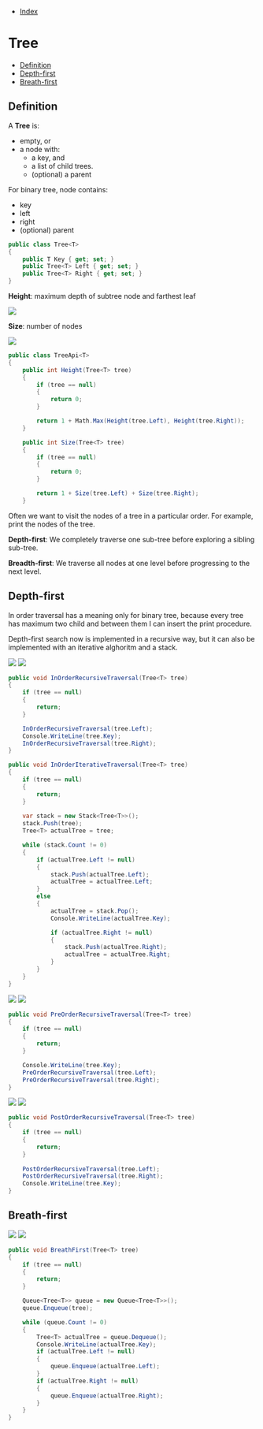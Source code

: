 * [Index](https://github.com/KiraDiShira/AlgorithmsAndDataStructures/blob/master/README.md#project-title)

# Tree

* [Definition](#definition)
* [Depth-first](#depth-first)
* [Breath-first](#breath-first)

## Definition

A **Tree** is:

* empty, or
* a node with:
  * a key, and
  * a list of child trees.
  * (optional) a parent
  
For binary tree, node contains:
* key
* left
* right
* (optional) parent

```c#
public class Tree<T>
{
    public T Key { get; set; }
    public Tree<T> Left { get; set; }
    public Tree<T> Right { get; set; }
}
```


**Height**: maximum depth of subtree node and farthest leaf

<img src="https://github.com/KiraDiShira/AlgorithmsAndDataStructures/blob/master/RepoFiles/Tree/Images/tree1.PNG" />

**Size**: number of nodes

<img src="https://github.com/KiraDiShira/AlgorithmsAndDataStructures/blob/master/RepoFiles/Tree/Images/tree2.PNG" />

```c#
public class TreeApi<T>
{
    public int Height(Tree<T> tree)
    {
        if (tree == null)
        {
            return 0;
        }

        return 1 + Math.Max(Height(tree.Left), Height(tree.Right));
    }

    public int Size(Tree<T> tree)
    {
        if (tree == null)
        {
            return 0;
        }

        return 1 + Size(tree.Left) + Size(tree.Right);
    }
```

Often we want to visit the nodes of a tree in a particular order. For example, print the nodes of the tree.

**Depth-first**: We completely traverse one sub-tree before exploring a sibling sub-tree.

**Breadth-first**: We traverse all nodes at one level before progressing to the next level.

## Depth-first

In order traversal has a meaning only for binary tree, because every tree has maximum two child and between them I can insert the print procedure.

Depth-first search now is implemented in a recursive way, but it can also be implemented with an iterative alghoritm and a stack.

<img src="https://github.com/KiraDiShira/AlgorithmsAndDataStructures/blob/master/RepoFiles/Tree/Images/tree3.PNG" />
<img src="https://github.com/KiraDiShira/AlgorithmsAndDataStructures/blob/master/RepoFiles/Tree/Images/tree4.PNG" />

```c#
public void InOrderRecursiveTraversal(Tree<T> tree)
{
    if (tree == null)
    {
        return;
    }

    InOrderRecursiveTraversal(tree.Left);
    Console.WriteLine(tree.Key);
    InOrderRecursiveTraversal(tree.Right);
}

public void InOrderIterativeTraversal(Tree<T> tree)
{
    if (tree == null)
    {
        return;
    }
    
    var stack = new Stack<Tree<T>>();
    stack.Push(tree);
    Tree<T> actualTree = tree;

    while (stack.Count != 0)
    {
        if (actualTree.Left != null)
        {
            stack.Push(actualTree.Left);
            actualTree = actualTree.Left;
        }
        else
        {
            actualTree = stack.Pop();
            Console.WriteLine(actualTree.Key);

            if (actualTree.Right != null)
            {
                stack.Push(actualTree.Right);
                actualTree = actualTree.Right;
            }
        }   
    }
}

```

<img src="https://github.com/KiraDiShira/AlgorithmsAndDataStructures/blob/master/RepoFiles/Tree/Images/tree5.PNG" />
<img src="https://github.com/KiraDiShira/AlgorithmsAndDataStructures/blob/master/RepoFiles/Tree/Images/tree6.PNG" />

```c#
public void PreOrderRecursiveTraversal(Tree<T> tree)
{
    if (tree == null)
    {
        return;
    }

    Console.WriteLine(tree.Key);
    PreOrderRecursiveTraversal(tree.Left);
    PreOrderRecursiveTraversal(tree.Right);
}
```

<img src="https://github.com/KiraDiShira/AlgorithmsAndDataStructures/blob/master/RepoFiles/Tree/Images/tree7.PNG" />
<img src="https://github.com/KiraDiShira/AlgorithmsAndDataStructures/blob/master/RepoFiles/Tree/Images/tree8.PNG" />

```c#
public void PostOrderRecursiveTraversal(Tree<T> tree)
{
    if (tree == null)
    {
        return;
    }
    
    PostOrderRecursiveTraversal(tree.Left);
    PostOrderRecursiveTraversal(tree.Right);
    Console.WriteLine(tree.Key);
}
```

## Breath-first

<img src="https://github.com/KiraDiShira/AlgorithmsAndDataStructures/blob/master/RepoFiles/Tree/Images/tree9.PNG" />
<img src="https://github.com/KiraDiShira/AlgorithmsAndDataStructures/blob/master/RepoFiles/Tree/Images/tree10.PNG" />

```c#
public void BreathFirst(Tree<T> tree)
{
    if (tree == null)
    {
        return;
    }

    Queue<Tree<T>> queue = new Queue<Tree<T>>();
    queue.Enqueue(tree);

    while (queue.Count != 0)
    {
        Tree<T> actualTree = queue.Dequeue();
        Console.WriteLine(actualTree.Key);
        if (actualTree.Left != null)
        {
            queue.Enqueue(actualTree.Left);
        }
        if (actualTree.Right != null)
        {
            queue.Enqueue(actualTree.Right);
        }
    }
}
```
